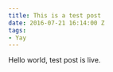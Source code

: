 ```yaml
---
title: This is a test post
date: 2016-07-21 16:14:00 Z
tags:
- Yay
---
```


Hello world, test post is live.